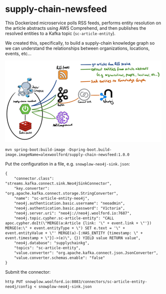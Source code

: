 # supply-chain-newsfeed

This Dockerized microservice polls RSS feeds, performs entity resolution on the article abstracts using AWS Comprehend, and then publishes the resolved entities to a Kafka topic (`sc-article-entity`).

We created this, specifically, to build a supply-chain knowledge graph so we can understand the relationships between organizations, locations, events, etc...

![supply-chain-knowledge-graph](img/supply-chain-knowledge-graph.png)

    mvn spring-boot:build-image -Dspring-boot.build-image.imageName=alexwoolford/supply-chain-newsfeed:1.0.0

Put the configuration in a file, e.g. `snowplow-neo4j-sink.json`:

    {
        "connector.class": "streams.kafka.connect.sink.Neo4jSinkConnector",
        "key.converter": "org.apache.kafka.connect.storage.StringConverter",
        "name": "sc-article-entity-neo4j",
        "neo4j.authentication.basic.username": "neoadmin",
        "neo4j.authentication.basic.password": "V1ctoria",
        "neo4j.server.uri": "neo4j://neo4j.woolford.io:7687",
        "neo4j.topic.cypher.sc-article-entity": "CALL apoc.cypher.doIt(\"MERGE(a:Article {link: '\" + event.link + \"'}) MERGE(e:\" + event.entityType + \") SET e.text = '\" + event.entityValue + \"' MERGE(a)-[:HAS_ENTITY {timestamp: \" + event.timestamp + \"}]->(e)\", {}) YIELD value RETURN value",
        "neo4j.database": "supplychainkg",
        "topics": "sc-article-entity",
        "value.converter": "org.apache.kafka.connect.json.JsonConverter",
        "value.converter.schemas.enable": "false"
    }

Submit the connector:

    http PUT snowplow.woolford.io:8083/connectors/sc-article-entity-neo4j/config < snowplow-neo4j-sink.json

